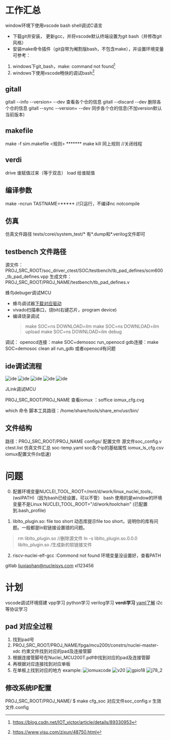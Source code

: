# 工作汇总
window环境下使用vscode bash shell调试C语言
- 下载git并安装， 更新gcc，并将vscode默认终端设置为git bash（并修改git风格）
- 安装make命令插件（git自带为阉割版bash，不包含make），并设置环境变量
可参考：
1. windows下git_bash，make: command not found[^link1]
2. windows下使用vscode畅快的调试bash[^link2]

##  gitall 
gitall --info --version=<version> --dev  查看各个仓的信息
gitall --discard  --dev  删除各个仓的信息
gitall --sync --version=<version> --dev  同步各个仓的信息(不加version默认当前版本)

## makefile
make -f sim.makefile  <规则>  *******
make kill  同上规则   //关闭线程
## verdi
drive 谁赋值过来（等于双击）
load 给谁赋值

## 编译参数
make -ncrun TASTNAME=***** //只运行，不编译nc notcompile

## 仿真
仿真文件路径 tests/corei/system_test/* 有*.dump和*.verilog文件即可


## testbench 文件路径
源文件：PROJ_SRC_ROOT/soc_driver_ctest/SOC/testbench/tb_pad_defines/scm600_tb_pad_defines.vpp
生成文件：PROJ_SRC_ROOT/PROJ_NAME/testbench/tb_pad_defines.v


[^link1]:https://blog.csdn.net/IOT_victor/article/details/89330953
[^link2]:https://www.yisu.com/zixun/48750.html


蜂鸟debuger调试MCU
- 蜂鸟调试器[下载对应驱动](https://www.nucleisys.com/developboard.php)
- vivado扫描串口，烧bit(右键芯片，program device)
- 编译烧录调试
  > make SOC=ns DOWNLOAD=ilm
  > make SOC=ns DOWNLOAD=ilm upload
  > make SOC=ns DOWNLOAD=ilm debug

调试：
openocd连接：make SOC=demosoc run_openocd
gdb连接：make SOC=demosoc clean all run_gdb
或者openocd有问题
## ide调试流程
![ide](../pic/ide.png)
![ide](../pic/ide1.png)
![ide](../pic/ide2.png)
![ide](../pic/ide3.png)
![ide](../pic/ide4.png)

JLink调试MCU

PROJ_SRC_ROOT/PROJ_NAME
查看iomux ：soffice iomux_cfg.cvg

which 命令
脚本工具路径：/home/share/tools/share_env/usr/bin/

## 文件结构
路径：PROJ_SRC_ROOT/PROJ_NAME 
configs/ 配置文件 源文件soc_config.v
ctest.list 仿真文件汇总
soc-temp.yaml soc各个ip的基础属性
iomux_ls_cfg.csv iomux配置文件(ls低速)

# 问题
0. 配置环境变量NUCLEI_TOOL_ROOT=/mnt/d/work/linux_nuclei_tools，(wslPATH)（因为bash已经设置，可以不管）
   bash 使用的是window的环境变量不是Linux
   NUCLEI_TOOL_ROOT="/d/work/toolchain" (已配置到.bash_profile)

1. liblto_plugin.so: file too short
动态库提示file too short，说明你的库有问题。一般都是ln软链接设置错的问题。

> rm liblto_plugin.so  //删除源文件
> ln -s liblto_plugin.so.0.0.0 liblto_plugin.so  /生成新的软链接文件

2. riscv-nuclei-elf-gcc :Commond not found  环境变量没设置好，查看PATH

gitlab liuxiaohan@nucleisys.com  xl123456


# 计划
vscode调试环境搭建
vpp学习
python学习
verilog学习
**verdi学习**
[yaml了解](https://zhuanlan.zhihu.com/p/145173920)
i2c等协议学习


## pad 对应全过程
1. 找到pad号
2. PROJ_SRC_ROOT/PROJ_NAME/fpga/mcu200t/constrs/nuclei-master-xdc 约束文件找到对应的pad及连接管脚
3. 根据连接管脚号在Nuclei_MCU200T.pdf中找到对应的pad及连接管脚
4. 再根据对应连接找到对应单板
5. 在单板上找到对应的地方
example:
![iomuxcode](../pic/iomuxcode.png)
![v20](../pic/v20.png)
![gpio18](../pic/gpio18.png)
![j78_2](../pic/j78_2.png)

## 修改系统IP配置
PROJ_SRC_ROOT/PROJ_NAME/
$ make cfg_soc
对应文件soc_config.v  生效文件.config

